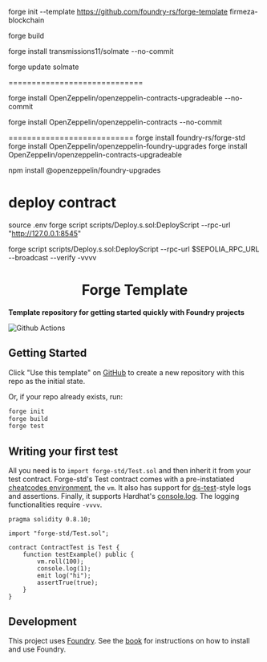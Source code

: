 

forge init --template https://github.com/foundry-rs/forge-template firmeza-blockchain

forge build

forge install transmissions11/solmate --no-commit

forge update solmate

=============================

forge install OpenZeppelin/openzeppelin-contracts-upgradeable --no-commit

forge install OpenZeppelin/openzeppelin-contracts --no-commit


===========================
forge install foundry-rs/forge-std
forge install OpenZeppelin/openzeppelin-foundry-upgrades
forge install OpenZeppelin/openzeppelin-contracts-upgradeable

npm install @openzeppelin/foundry-upgrades


# deploy contract 
source .env
forge script scripts/Deploy.s.sol:DeployScript --rpc-url "http://127.0.0.1:8545"

forge script scripts/Deploy.s.sol:DeployScript --rpc-url $SEPOLIA_RPC_URL --broadcast --verify -vvvv



# <h1 align="center"> Forge Template </h1>

**Template repository for getting started quickly with Foundry projects**

![Github Actions](https://github.com/foundry-rs/forge-template/workflows/CI/badge.svg)

## Getting Started

Click "Use this template" on [GitHub](https://github.com/foundry-rs/forge-template) to create a new repository with this repo as the initial state.

Or, if your repo already exists, run:
```sh
forge init
forge build
forge test
```

## Writing your first test

All you need is to `import forge-std/Test.sol` and then inherit it from your test contract. Forge-std's Test contract comes with a pre-instatiated [cheatcodes environment](https://book.getfoundry.sh/cheatcodes/), the `vm`. It also has support for [ds-test](https://book.getfoundry.sh/reference/ds-test.html)-style logs and assertions. Finally, it supports Hardhat's [console.log](https://github.com/brockelmore/forge-std/blob/master/src/console.sol). The logging functionalities require `-vvvv`.

```solidity
pragma solidity 0.8.10;

import "forge-std/Test.sol";

contract ContractTest is Test {
    function testExample() public {
        vm.roll(100);
        console.log(1);
        emit log("hi");
        assertTrue(true);
    }
}
```

## Development

This project uses [Foundry](https://getfoundry.sh). See the [book](https://book.getfoundry.sh/getting-started/installation.html) for instructions on how to install and use Foundry.

